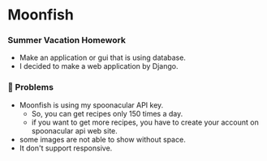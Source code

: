 # Moonfish
### Summer Vacation Homework
- Make an application or gui that is using database.
- I decided to make a web application by Django.

### 🎃 Problems
- Moonfish is using my spoonacular API key.
    - So, you can get recipes only 150 times a day.
    - if you want to get more recipes, you have to create your account on spoonacular api web site.
- some images are not able to show without space.
- It don't support responsive.